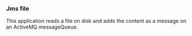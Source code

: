 
### Jms file 
This application reads a file on disk and adds the content as a message on an ActiveMQ messageQueue.




